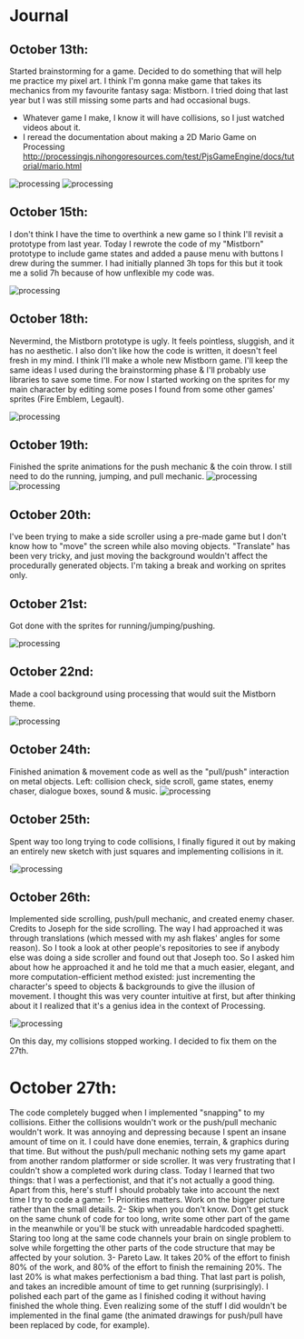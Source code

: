 # Journal

## October 13th:
Started brainstorming for a game. Decided to do something that will help me practice my pixel art. I think I'm gonna make game that takes its mechanics from my favourite fantasy saga: Mistborn. I tried doing that last year but I was still missing some parts and had occasional bugs.
  - Whatever game I make, I know it will have collisions, so I just watched videos about it.
  - I reread the documentation about making a 2D Mario Game on Processing  http://processingjs.nihongoresources.com/test/PjsGameEngine/docs/tutorial/mario.html
  
  ![processing](https://github.com/soablackwhite/Intro-to-IM/blob/master/midtermProject/notes1.jpg)
  ![processing](https://github.com/soablackwhite/Intro-to-IM/blob/master/midtermProject/notes2.jpg)


## October 15th:
I don't think I have the time to overthink a new game so I think I'll revisit a prototype from last year. Today I rewrote the code of my "Mistborn" prototype to include game states and added a pause menu with buttons I drew during the summer. I had initially planned 3h tops for this but it took me a solid 7h because of how unflexible my code was.


![processing](https://github.com/soablackwhite/Intro-to-IM/blob/master/midtermProject/OmarOuldAli_GIF.gif)

## October 18th:
Nevermind, the Mistborn prototype is ugly. It feels pointless, sluggish, and it has no aesthetic. I also don't like how the code is written, it doesn't feel fresh in my mind. I think I'll make a whole new Mistborn game. I'll keep the same ideas I used during the brainstorming phase & I'll probably use libraries to save some time. For now I started working on the sprites for my main character by editing some poses I found from some other games' sprites (Fire Emblem, Legault).

![processing](https://github.com/soablackwhite/Intro-to-IM/blob/master/midtermProject/aseprite.png)

## October 19th: 
Finished the sprite animations for the push mechanic & the coin throw. I still need to do the running, jumping, and pull mechanic.
![processing](https://github.com/soablackwhite/Intro-to-IM/blob/master/midtermProject/coin_throw.gif)
![processing](https://github.com/soablackwhite/Intro-to-IM/blob/master/midtermProject/steel_push.gif)

## October 20th:
I've been trying to make a side scroller using a pre-made game but I don't know how to "move" the screen while also moving objects. "Translate" has been very tricky, and just moving the background wouldn't affect the procedurally generated objects. I'm taking a break and working on sprites only.

## October 21st:
Got done with the sprites for running/jumping/pushing.

![processing](https://github.com/soablackwhite/Intro-to-IM/blob/master/midtermProject/spr_sheet.gif)

## October 22nd:
Made a cool background using processing that would suit the Mistborn theme.

![processing](https://github.com/soablackwhite/Intro-to-IM/blob/master/midtermProject/ash.gif)

## October 24th:
Finished animation & movement code as well as the "pull/push" interaction on metal objects. Left: collision check, side scroll, game states, enemy chaser, dialogue boxes, sound & music.
![processing](https://github.com/soablackwhite/Intro-to-IM/blob/master/midtermProject/game0.gif)

## October 25th:
Spent way too long trying to code collisions, I finally figured it out by making an entirely new sketch with just squares and implementing collisions in it.

!![processing](https://github.com/soablackwhite/Intro-to-IM/blob/master/midtermProject/collision.gif)

## October 26th:
Implemented side scrolling, push/pull mechanic, and created enemy chaser. Credits to Joseph for the side scrolling. The way I had approached it was through translations (which messed with my ash flakes' angles for some reason). So I took a look at other people's repositories to see if anybody else was doing a side scroller and found out that Joseph too. So I asked him about how he approached it and he told me that a much easier, elegant, and more computation-efficient method existed: just incrementing the character's speed to objects & backgrounds to give the illusion of movement. I thought this was very counter intuitive at first, but after thinking about it I realized that it's a genius idea in the context of Processing.

!![processing](https://github.com/soablackwhite/Intro-to-IM/blob/master/midtermProject/prototype.gif)

On this day, my collisions stopped working. I decided to fix them on the 27th.

# October 27th: 
The code completely bugged when I implemented "snapping" to my collisions. Either the collisions wouldn't work or the push/pull mechanic wouldn't work. It was annoying and depressing because I spent an insane amount of time on it. I could have done enemies, terrain, & graphics during that time. But without the push/pull mechanic nothing sets my game apart from another random platformer or side scroller. It was very frustrating that I couldn't show a completed work during class. Today I learned that two things: that I was a perfectionist, and that it's not actually a good thing. Apart from this, here's stuff I should probably take into account the next time I try to code a game:
1- Priorities matters. Work on the bigger picture rather than the small details.
2- Skip when you don't know. Don't get stuck on the same chunk of code for too long, write some other part of the game in the meanwhile or you'll be stuck with unreadable hardcoded spaghetti. Staring too long at the same code channels your brain on single problem to solve while forgetting the other parts of the code structure that may be affected by your solution.
3- Pareto Law. It takes 20% of the effort to finish 80% of the work, and 80% of the effort to finish the remaining 20%. The last 20% is what makes perfectionism a bad thing. That last part is polish, and takes an incredible amount of time to get running (surprisingly). I polished each part of the game as I finished coding it without having finished the whole thing. Even realizing some of the stuff I did wouldn't be implemented in the final game (the animated drawings for push/pull have been replaced by code, for example).
